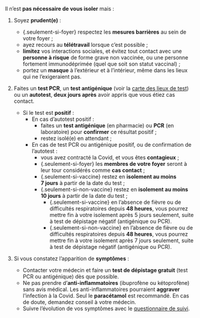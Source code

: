 Il n’est **pas nécessaire de vous isoler** mais :

1. Soyez **prudent(e)** :
    - {.seulement-si-foyer} respectez les **mesures barrières** au sein de votre foyer ;
    - ayez recours au **télétravail** lorsque c’est possible ;
    - **limitez** vos interactions sociales, et évitez tout contact avec une **personne à risque** de forme grave non vaccinée, ou une personne fortement immunodéprimée (quel que soit son statut vaccinal) ;
    - portez un **masque** à l’extérieur et à l’intérieur, même dans les lieux qui ne l’exigeraient pas.

1. Faites un **test PCR**, un **test antigénique** (voir la [carte des lieux de test](https://www.sante.fr/cf/centres-depistage-covid.html)) ou un **autotest**, **deux jours après** avoir appris que vous étiez cas contact.
    - Si le test est **positif** :
        + En cas d’autotest positif :
            * faites un **test antigénique** (en pharmacie) ou **PCR** (en laboratoire) pour **confirmer** ce résultat positif ;
            * restez isolé(e) en attendant ;
        + En cas de test PCR ou antigénique positif, ou de confirmation de l’autotest :
            * vous avez contracté la Covid, et vous êtes **contagieux** ;
            * {.seulement-si-foyer} les **membres de votre foyer** seront à leur tour considérés comme **cas contact** ;
            * {.seulement-si-vaccine} restez en **isolement au moins 7 jours** à partir de la date du test ;
            * {.seulement-si-non-vaccine} restez en **isolement au moins 10 jours** à partir de la date du test ;
                - {.seulement-si-vaccine} en l’absence de fièvre ou de difficultés respiratoires depuis **48 heures**, vous pourrez mettre fin à votre isolement après 5 jours seulement, suite à test de dépistage négatif (antigénique ou PCR).
                - {.seulement-si-non-vaccine} en l’absence de fièvre ou de difficultés respiratoires depuis **48 heures**, vous pourrez mettre fin à votre isolement après 7 jours seulement, suite à test de dépistage négatif (antigénique ou PCR).

1. Si vous constatez l’apparition de **symptômes** :
    * Contacter votre médecin et faire un **test de dépistage gratuit** (test PCR ou antigénique) dès que possible.
    * Ne pas prendre d’**anti-inflammatoires** (ibuprofène ou kétoprofène) sans avis médical. Les anti-inflammatoires pourraient **aggraver** l’infection à la Covid. Seul le **paracétamol** est recommandé. En cas de doute, demandez conseil à votre médecin.
    * Suivre l’évolution de vos symptômes avec le [questionnaire de suivi](#suivisymptomes).
